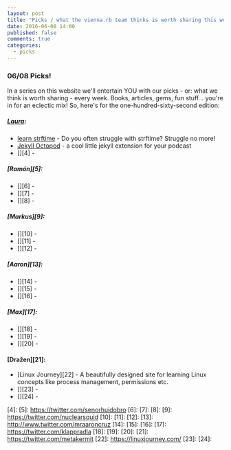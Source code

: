 ```yaml
---
layout: post
title: "Picks / what the vienna.rb team thinks is worth sharing this week"
date: 2016-06-08 14:00
published: false
comments: true
categories:
  - picks
---
```


### 06/08 Picks!

In a series on this website we'll entertain YOU with our picks - or: what we think is worth sharing - every week.
Books, articles, gems, fun stuff... you're in for an eclectic mix! So, here's for the one-hundred-sixty-second edition:

##### [Laura][1]:
- [learn strftime][2] - Do you often struggle with strftime? Struggle no more!
- [Jekyll Octopod][3] - a cool little jekyll extension for your podcast
- [][4] - 

##### [Ramón][5]:
- [][6] -
- [][7] -
- [][8] - 

##### [Markus][9]:
- [][10] - 
- [][11] - 
- [][12] - 

##### [Aaron][13]:
- [][14] -
- [][15] -
- [][16] -

##### [Max][17]:
- [][18] - 
- [][19] - 
- [][20] - 

#### [Dražen][21]:
- [Linux Journey][22] - A beautifully designed site for learning Linux concepts like process management, permissions etc.
- [][23] - 
- [][24] - 

[1]: http://www.twitter.com/alicetragedy
[2]: http://learnstrftime.com/
[3]: https://github.com/jekyll-octopod/jekyll-octopod
[4]: 
[5]: https://twitter.com/senorhuidobro
[6]:
[7]:
[8]:
[9]: https://twitter.com/nuclearsquid
[10]: 
[11]: 
[12]: 
[13]: http://www.twitter.com/mraaroncruz
[14]:
[15]:
[16]:
[17]: https://twitter.com/klappradla
[18]: 
[19]: 
[20]: 
[21]: https://twitter.com/metakermit
[22]: https://linuxjourney.com/
[23]: 
[24]: 
